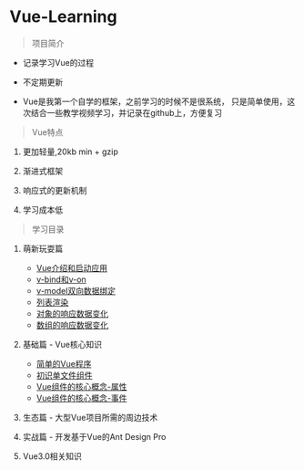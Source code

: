 # Vue-Learning

> 项目简介

* 记录学习Vue的过程

* 不定期更新

* Vue是我第一个自学的框架，之前学习的时候不是很系统，
    只是简单使用，这次结合一些教学视频学习，并记录在github上，方便复习
    
> Vue特点

1. 更加轻量,20kb min + gzip

2. 渐进式框架

3. 响应式的更新机制

4. 学习成本低 

> 学习目录
1. 萌新玩耍篇

    * [Vue介绍和启动应用](./01-萌新玩耍篇/01-Vue介绍和启动应用/Vue介绍和启动应用.md)
    * [v-bind和v-on](./01-萌新玩耍篇/02-v-bind和v-on/v-bind和v-on.md)
    * [v-model双向数据绑定](./01-萌新玩耍篇/03-v-model双向数据绑定/v-model双向数据绑定.md)
    * [列表渲染](./01-萌新玩耍篇/04-列表渲染/列表渲染.md)
    * [对象的响应数据变化](./01-萌新玩耍篇/05-对象的响应数据变化/对象的响应数据变化.md)
    * [数组的响应数据变化](./01-萌新玩耍篇/06-数组的响应数据变化/数组的响应数据变化.md)

2. 基础篇 - Vue核心知识

    * [简单的Vue程序](./02-基础篇/01-简单的Vue程序/简单的Vue程序.md)
    * [初识单文件组件](./02-基础篇/02-初识单文件组件/初识单文件组件.md)
    * [Vue组件的核心概念-属性](./02-基础篇/03-Vue组件的核心概念-属性/Vue组件的核心概念-属性.md)
    * [Vue组件的核心概念-事件](./02-基础篇/04-Vue组件的核心概念-事件/Vue组件的核心概念-事件.md)

3. 生态篇 - 大型Vue项目所需的周边技术

4. 实战篇 - 开发基于Vue的Ant Design Pro

5. Vue3.0相关知识
    
       
